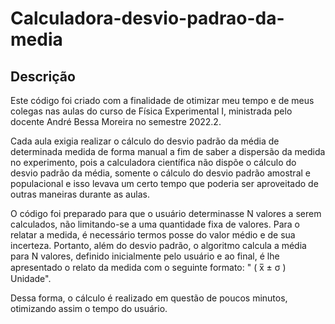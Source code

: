 # Calculadora-desvio-padrao-da-media

## Descrição

Este código foi criado com a finalidade de otimizar meu tempo e de meus colegas nas aulas do curso de Física Experimental I, ministrada pelo docente André Bessa Moreira no semestre 2022.2. 

Cada aula exigia realizar o cálculo do desvio padrão da média de determinada medida de forma manual a fim de saber a dispersão da medida no experimento, pois a calculadora científica não dispõe o cálculo do desvio padrão da média, somente o cálculo do desvio padrão amostral e populacional e isso levava um certo tempo que poderia ser aproveitado de outras maneiras durante as aulas.

O código foi preparado para que o usuário determinasse N valores a serem calculados, não limitando-se a uma quantidade fixa de valores. 
Para o relatar a medida, é necessário termos posse do valor médio e de sua incerteza.
Portanto, além do desvio padrão, o algoritmo calcula a média para N valores, definido inicialmente pelo usuário e ao final, é lhe apresentado o relato da medida com o seguinte formato: " ( x̅ ± σ ) Unidade".

Dessa forma, o cálculo é realizado em questão de poucos minutos, otimizando assim o tempo do usuário. 
